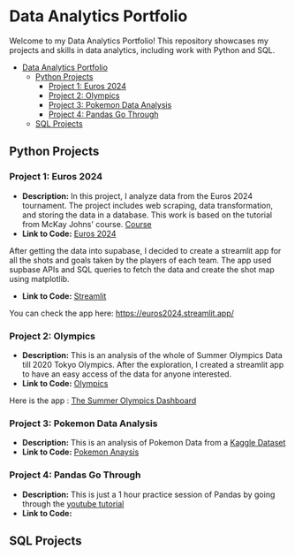 # Data Analytics Portfolio

Welcome to my Data Analytics Portfolio! This repository showcases my projects and skills in data analytics, including work with Python and SQL.

- [Data Analytics Portfolio](#data-analytics-portfolio)
	- [Python Projects](#python-projects)
		- [Project 1: Euros 2024](#project-1-euros-2024)
		- [Project 2: Olympics](#project-2-olympics)
		- [Project 3: Pokemon Data Analysis](#project-3-pokemon-data-analysis)
		- [Project 4: Pandas Go Through](#project-4-pandas-go-through)
	- [SQL Projects](#sql-projects)



## Python Projects
### Project 1: Euros 2024
- **Description:** In this project, I analyze data from the Euros 2024 tournament. The project includes web scraping, data transformation, and storing the data in a database. This work is based on the tutorial from McKay Johns' course. [Course](https://mckay-s-site.thinkific.com) 
- **Link to Code:** [Euros 2024](https://github.com/probablyvivek/Data-Analytics-Portfolio/tree/main/Python-Projects/Euros)

After getting the data into supabase, I decided to create a streamlit app for all the shots and goals taken by the players of each team.
The app used supbase APIs and SQL queries to fetch the data and create the shot map using matplotlib.
- **Link to Code:** [Streamlit](https://github.com/probablyvivek/Streamlit)

You can check the app here: https://euros2024.streamlit.app/
  
### Project 2: Olympics
- **Description:** This is an analysis of the whole of Summer Olympics Data till 2020 Tokyo Olympics. After the exploration, I created a streamlit app to have an easy access of the data for anyone interested.
- **Link to Code:** [Olympics](https://github.com/probablyvivek/Data-Analytics-Portfolio/tree/main/Python-Projects/Olympics)

Here is the app : [The Summer Olympics Dashboard](https://summerolympics.streamlit.app/)

### Project 3: Pokemon Data Analysis
- **Description:** This is an analysis of Pokemon Data from a [Kaggle Dataset](https://www.kaggle.com/datasets/abcsds/pokemon)
- **Link to Code:** [Pokemon Anaysis](https://github.com/probablyvivek/Data-Analytics-Portfolio/tree/main/Python%20Projects/Pokemon%20Analysis)


### Project 4: Pandas Go Through
- **Description:** This is just a 1 hour practice session of Pandas by going through the [youtube tutorial](https://www.youtube.com/watch?v=2uvysYbKdjM&t=58s)
- **Link to Code:** 

## SQL Projects

